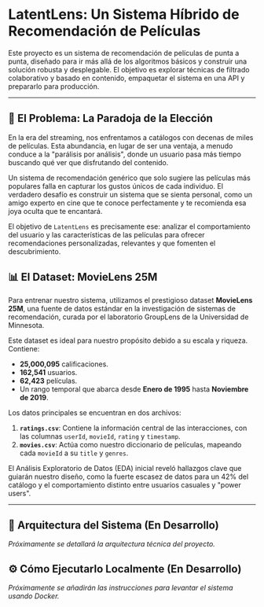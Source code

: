 # LatentLens: Un Sistema Híbrido de Recomendación de Películas

Este proyecto es un sistema de recomendación de películas de punta a punta, diseñado para ir más allá de los algoritmos básicos y construir una solución robusta y desplegable. El objetivo es explorar técnicas de filtrado colaborativo y basado en contenido, empaquetar el sistema en una API y prepararlo para producción.

---

## 🎯 El Problema: La Paradoja de la Elección

En la era del streaming, nos enfrentamos a catálogos con decenas de miles de películas. Esta abundancia, en lugar de ser una ventaja, a menudo conduce a la "parálisis por análisis", donde un usuario pasa más tiempo buscando qué ver que disfrutando del contenido.

Un sistema de recomendación genérico que solo sugiere las películas más populares falla en capturar los gustos únicos de cada individuo. El verdadero desafío es construir un sistema que se sienta personal, como un amigo experto en cine que te conoce perfectamente y te recomienda esa joya oculta que te encantará.

El objetivo de `LatentLens` es precisamente ese: analizar el comportamiento del usuario y las características de las películas para ofrecer recomendaciones personalizadas, relevantes y que fomenten el descubrimiento.

## 📊 El Dataset: MovieLens 25M

Para entrenar nuestro sistema, utilizamos el prestigioso dataset **MovieLens 25M**, una fuente de datos estándar en la investigación de sistemas de recomendación, curada por el laboratorio GroupLens de la Universidad de Minnesota.

Este dataset es ideal para nuestro propósito debido a su escala y riqueza. Contiene:

*   **25,000,095** calificaciones.
*   **162,541** usuarios.
*   **62,423** películas.
*   Un rango temporal que abarca desde **Enero de 1995** hasta **Noviembre de 2019**.

Los datos principales se encuentran en dos archivos:

1.  **`ratings.csv`**: Contiene la información central de las interacciones, con las columnas `userId`, `movieId`, `rating` y `timestamp`.
2.  **`movies.csv`**: Actúa como nuestro diccionario de películas, mapeando cada `movieId` a su `title` y `genres`.

El Análisis Exploratorio de Datos (EDA) inicial reveló hallazgos clave que guiarán nuestro diseño, como la fuerte escasez de datos para un 42% del catálogo y el comportamiento distinto entre usuarios casuales y "power users".

---

## 🚀 Arquitectura del Sistema (En Desarrollo)
*Próximamente se detallará la arquitectura técnica del proyecto.*

## ⚙️ Cómo Ejecutarlo Localmente (En Desarrollo)
*Próximamente se añadirán las instrucciones para levantar el sistema usando Docker.*